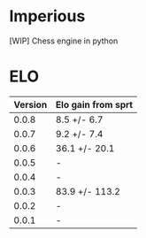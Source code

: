 # Imperious
 [WIP] Chess engine in python
# ELO
| Version  | Elo gain from sprt |
|----------|--------------------|
| 0.0.8    | 8.5 +/- 6.7        |
| 0.0.7    | 9.2 +/- 7.4        |
| 0.0.6    | 36.1 +/- 20.1      |
| 0.0.5    | -                  |
| 0.0.4    | -                  |
| 0.0.3    | 83.9 +/- 113.2     |
| 0.0.2    | -                  |
| 0.0.1    | -                  |
